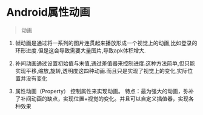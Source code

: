 # Android属性动画
> 动画
1. 帧动画是通过将一系列的图片连贯起来播放形成一个视觉上的动画,比如登录的环形进度.但是这会导致需要大量图片,导致apk体积增大.

2. 补间动画通过设置初始值与末值,通过差值器来控制进度.这种方法简单,但只能实现平移,缩放,旋转,透明度这四种动画.而且只是实现了视觉上的变化,实际位置并没有变化

3. 属性动画（Property） 控制属性来实现动画。
   特点：最为强大的动画，弥补了补间动画的缺点，实现位置+视觉的变化。并且可以自定义插值器，实现各种效果